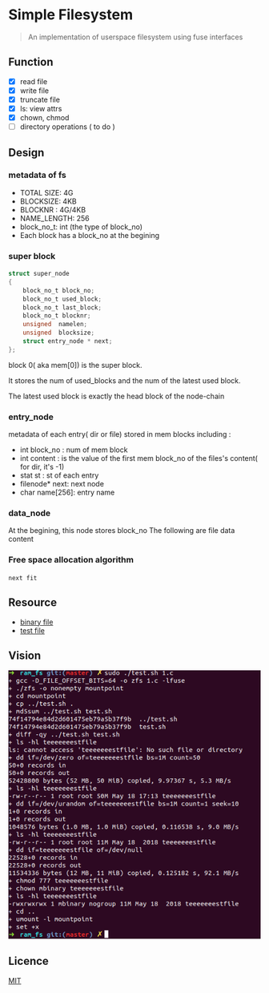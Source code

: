 # Simple Filesystem
> An implementation of userspace filesystem using fuse interfaces

## Function
- [x] read file
- [x] write file
- [x] truncate file
- [x] ls: view attrs 
- [x] chown, chmod
- [ ] directory operations ( to do )
## Design
### metadata of fs
* TOTAL SIZE: 4G
* BLOCKSIZE: 4KB
* BLOCKNR  : 4G/4KB
* NAME_LENGTH: 256
* block_no_t: int  (the type of block_no)
* Each block has a block_no at the begining 
### super block
```c
struct super_node
{
    block_no_t block_no;
    block_no_t used_block;
    block_no_t last_block;
    block_no_t blocknr;
    unsigned  namelen;
    unsigned  blocksize;
    struct entry_node * next;
};
```

block 0( aka mem[0]) is the super block.

It stores the num of used_blocks and the num of the latest used block.

The latest used block is exactly the head block of the node-chain 

### entry_node 
metadata of each entry( dir or file) stored in mem blocks 
including : 
* int block_no  : num of mem block
* int content   : is the value of the first mem block_no of the files's content( for dir, it's -1)
* stat st       : st of each entry
* filenode\* next: next node
* char name[256]: entry name 


### data_node
At the begining, this node stores block_no
The following are file data content


### Free space allocation algorithm 
`next fit`

## Resource
- [binary file](src/oshfs)
- [test file](src/test.sh)

## Vision
![](src/fs.png)

## Licence
[MIT](LICENCE)
